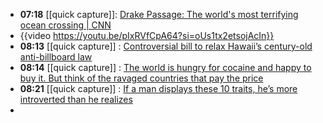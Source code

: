 - **07:18** [[quick capture]]:  [Drake Passage: The world's most terrifying ocean crossing | CNN](https://www.cnn.com/travel/article/drake-passage-rough-sea-scn/index.html)
- {{video https://youtu.be/pIxRVfCpA64?si=oUs1tx2etsojAcIn}}
- **08:13** [[quick capture]] : [Controversial bill to relax Hawaii’s century-old anti-billboard law](https://www.khon2.com/news/controversial-bill-to-relax-hawaiis-century-old-anti-billboard-law/)
- **08:14** [[quick capture]] : [The world is hungry for cocaine and happy to buy it. But think of the ravaged countries that pay the price](https://www.theguardian.com/commentisfree/2024/feb/09/cocaine-ravaged-countries-ecuador-drug-coup-complicit)
- **08:21** [[quick capture]] : [If a man displays these 10 traits, he’s more introverted than he realizes](https://hackspirit.com/if-a-man-displays-these-traits-hes-more-introverted-than-he-realizes/)
-